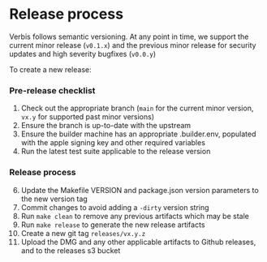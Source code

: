 # Release process

Verbis follows semantic versioning. At any point in time, we support the current
minor release (`v0.1.x`) and the previous minor release for security updates and
high severity bugfixes (`v0.0.y`)

To create a new release:

### Pre-release checklist
1. Check out the appropriate branch (`main` for the current minor version, `vx.y` for
   supported past minor versions)
2. Ensure the branch is up-to-date with the upstream
3. Ensure the builder machine has an appropriate .builder.env, populated with
   the apple signing key and other required variables
4. Run the latest test suite applicable to the release version


### Release process
6. Update the Makefile VERSION and package.json version parameters to the new version tag
5. Commit changes to avoid adding a `-dirty` version string
7. Run `make clean` to remove any previous artifacts which may be stale
8. Run `make release` to generate the new release artifacts
9. Create a new git tag `releases/vx.y.z`
10. Upload the DMG and any other applicable artifacts to Github releases, and to
    the releases s3 bucket